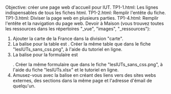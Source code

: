 ﻿Objective: créer une page web d'accueil pour IUT. 
TP1-1.html: Les lignes indispensables de tous les fiches html.
TP1-2.html: Remplir l'entête du fiche.
TP1-3.html: Diviser la page web en plusieurs parties.
TP1-4.html: Remplir l'entête et la navigation du page web.
Devoir à Maison (vous trouvez toutes les ressources dans les répertoires "_vue", "images", "_ressources"): 
1) Ajouter la carte de la France dans la division "carte".
2) La balise pour la table est <table>. Créer la même table que dans le fiche "lesIUTs_sans_css.png", à l'aide du tutoriel en ligne.
3) La balise pour la formulaire est <form>. Créer la même formulaire que dans le fiche "lesIUTs_sans_css.png", à l'aide du fiche "lesIUTs.xlsx" et le tutoriel en ligne.
4) Amusez-vous avec la balise <a> en créant des liens vers des sites webs externes, des sections dans la même page et l'adresse d'émail de quelqu'un.